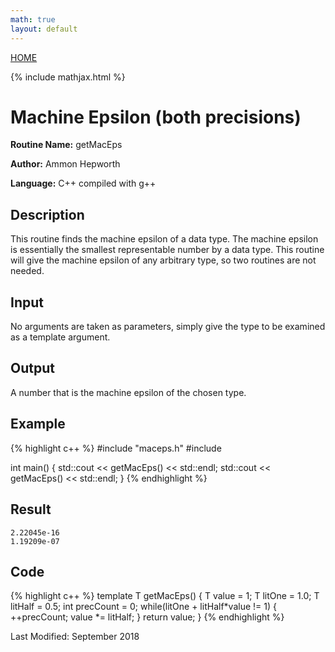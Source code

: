 ```yaml
---
math: true
layout: default
---
```

<a href="https://ammonhepworth.github.io/MATH4610/index">HOME</a>

{% include mathjax.html %}

# Machine Epsilon (both precisions)

**Routine Name:** getMacEps

**Author:** Ammon Hepworth

**Language:** C++ compiled with g++


## Description

This routine finds the machine epsilon of a data type. The machine epsilon is essentially the smallest representable number by a data type. This routine will give the machine epsilon of any arbitrary type, so two routines are not needed.

## Input

No arguments are taken as parameters, simply give the type to be examined as a template argument.

## Output

A number that is the machine epsilon of the chosen type.

## Example

{% highlight c++ %}
#include "maceps.h"
#include <iostream>

int main()
{
	std::cout << getMacEps<double>() << std::endl;
	std::cout << getMacEps<float>() << std::endl;
}
{% endhighlight %}

## Result
```
2.22045e-16
1.19209e-07
```

## Code

{% highlight c++ %}
template <typename T>
T getMacEps()
{
	T value = 1;
	T litOne = 1.0;
	T litHalf = 0.5;
	int precCount = 0;
	while(litOne + litHalf*value != 1)
	{
		++precCount;
		value *= litHalf;
	}
	return value;
}
{% endhighlight %}

Last Modified: September 2018
